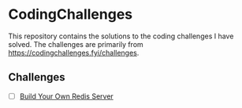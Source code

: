 # CodingChallenges

This repository contains the solutions to the coding challenges I have solved. The challenges are primarily from https://codingchallenges.fyi/challenges.

## Challenges
- [ ] [Build Your Own Redis Server](challenge-redis)